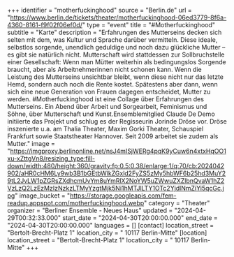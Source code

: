 +++
identifier = "motherfuckinghood"
source = "Berlin.de"
url = "https://www.berlin.de/tickets/theater/motherfuckinghood-06ed3779-8f6a-4360-8161-f9f02f06ef0d/"
type = "event"
title = "#Motherfuckinghood"
subtitle = "Karte"
description = "Erfahrungen des Mutterseins decken sich selten mit dem, was Kultur und Sprache darüber vermitteln. Diese ideale, selbstlos sorgende, unendlich geduldige und noch dazu glückliche Mutter – es gibt sie natürlich nicht. Mutterschaft wird stattdessen zur Sollbruchstelle einer Gesellschaft: Wenn man Mütter weiterhin als bedingungslos Sorgende braucht, aber als Arbeitnehmerinnen nicht schonen kann. Wenn die Leistung des Mutterseins unsichtbar bleibt, wenn diese nicht nur das letzte Hemd, sondern auch noch die Rente kostet. Spätestens aber dann, wenn sich eine neue Generation von Frauen dagegen entscheidet, Mutter zu werden. #Motherfuckinghood ist eine Collage über Erfahrungen des Mutterseins. Ein Abend über Arbeit und Sorgearbeit, Feminismus und Söhne, über Mutterschaft und Kunst.Ensemblemitglied Claude De Demo initiierte das Projekt und schlug es der Regisseurin Jorinde Dröse vor. Dröse inszenierte u.a. am Thalia Theater, Maxim Gorki Theater, Schauspiel Frankfurt sowie Staatstheater Hannover. Seit 2009 arbeitet sie zudem als Mutter."
image = "https://imgproxy.berlinonline.net/nsJ4mISjWERg4pqK9yCuw6n4xtxHqOO1xu-xZttgVn8/resizing_type:fill-down/width:480/height:360/gravity:fp:0.5:0.38/enlarge:1/q:70/cb:2024042902/aHR0cHM6Ly9wb3B1bGEtbWlkZGxld2FyZS5zMy5hbWF6b25hd3MuY29tL2JvLW1pZGRsZXdhcmUvYm8uYmRlX2NoYW5uZWwuZXZlbnQvaW1hZ2VzLzQ2LzEzMzIzNzkzLTMyYzgtMjk5Ni1hMTJlLTY1OTc2YjdlNmZiYi5qcGc.jpg"
image_bucket = "https://storage.googleapis.com/fem-readup.appspot.com/motherfuckinghood.webp"
category = "Theater"
organizer = "Berliner Ensemble - Neues Haus"
updated = "2024-04-29T00:32:33.000"
start_date = "2024-04-30T20:00:00.000"
end_date = "2024-04-30T20:00:00.000"
languages = []
[contact]
location_street = "Bertolt-Brecht-Platz 1"
location_city = " 10117 Berlin-Mitte"
[location]
location_street = "Bertolt-Brecht-Platz 1"
location_city = " 10117 Berlin-Mitte"
+++